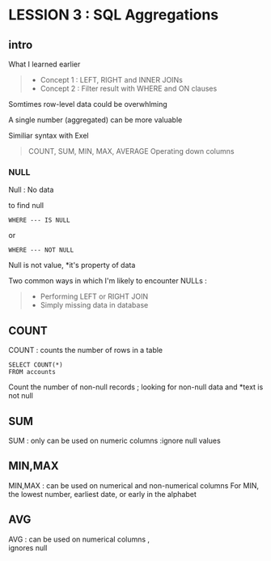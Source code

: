 # LESSION 3 : SQL Aggregations

## intro

What I learned earlier

> * Concept 1 : LEFT, RIGHT and INNER JOINs
> * Concept 2 : Filter result with WHERE and ON clauses

Somtimes row-level data could be overwhlming

A single number (aggregated) can be more valuable

Similiar syntax with Exel

> COUNT, SUM, MIN, MAX, AVERAGE
> Operating down columns

### NULL

Null : No data

to find null

    WHERE --- IS NULL
    
or

    WHERE --- NOT NULL

Null is not value, *it's property of data

Two common ways in which I'm likely to encounter NULLs :

> * Performing LEFT or RIGHT JOIN
> * Simply missing data in database

## COUNT

COUNT : counts the number of rows in a table

    SELECT COUNT(*)
    FROM accounts
    
Count the number of non-null records ; looking for non-null data and *text is not null

## SUM

SUM : only can be used on numeric columns
    :ignore null values
    

## MIN,MAX

MIN,MAX : can be used on numerical and non-numerical columns
    For MIN, the lowest number, earliest date, or early in the alphabet
    
## AVG

AVG : can be used on numerical columns ,     
     ignores null



